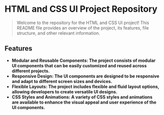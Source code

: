 # HTML and CSS UI Project Repository

> Welcome to the repository for the HTML and CSS UI project! This README file provides an overview of the project, its features, file structure, and other relevant information.

## Features
- **Modular and Reusable Components: The project consists of modular UI components that can be easily customized and reused across different projects.**
- **Responsive Design: The UI components are designed to be responsive and adapt to different screen sizes and devices.**
- **Flexible Layouts: The project includes flexible and fluid layout options, allowing developers to create versatile UI designs.**
- **CSS Styles and Animations: A variety of CSS styles and animations are available to enhance the visual appeal and user experience of the UI components.**
